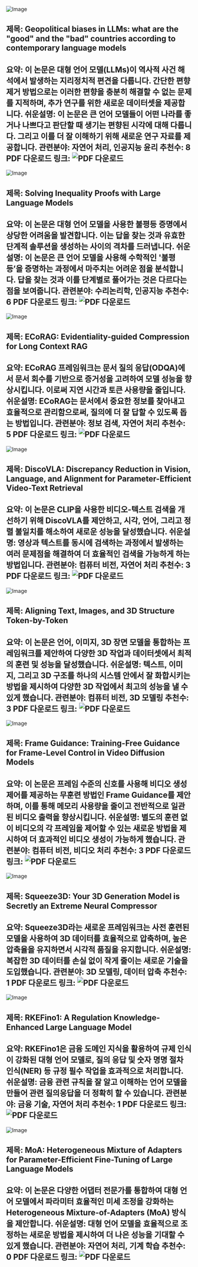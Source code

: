 ![Image](https://cdn-thumbnails.huggingface.co/social-thumbnails/papers/2506.06751.png)
## 제목: Geopolitical biases in LLMs: what are the "good" and the "bad" countries according to contemporary language models
**요약**: 이 논문은 대형 언어 모델(LLMs)이 역사적 사건 해석에서 발생하는 지리정치적 편견을 다룹니다. 간단한 편향 제거 방법으로는 이러한 편향을 충분히 해결할 수 없는 문제를 지적하며, 추가 연구를 위한 새로운 데이터셋을 제공합니다.
**쉬운설명**: 이 논문은 큰 언어 모델들이 어떤 나라를 좋거나 나쁘다고 판단할 때 생기는 편향된 시각에 대해 다룹니다. 그리고 이를 더 잘 이해하기 위해 새로운 연구 자료를 제공합니다.
**관련분야**: 자연어 처리, 인공지능 윤리
**추천수**: 8
**PDF 다운로드 링크**: ![PDF 다운로드](https://arxiv.org/pdf/2506.06751)
---

![Image](https://cdn-thumbnails.huggingface.co/social-thumbnails/papers/2506.07927.png)
## 제목: Solving Inequality Proofs with Large Language Models
**요약**: 이 논문은 대형 언어 모델을 사용한 불평등 증명에서 상당한 어려움을 발견합니다. 이는 답을 찾는 것과 유효한 단계적 솔루션을 생성하는 사이의 격차를 드러냅니다.
**쉬운설명**: 이 논문은 큰 언어 모델을 사용해 수학적인 '불평등’을 증명하는 과정에서 마주치는 어려운 점을 분석합니다. 답을 찾는 것과 이를 단계별로 풀어가는 것은 다르다는 점을 보여줍니다.
**관련분야**: 수리논리학, 인공지능
**추천수**: 6
**PDF 다운로드 링크**: ![PDF 다운로드](https://arxiv.org/pdf/2506.07927)
---

![Image](https://cdn-thumbnails.huggingface.co/social-thumbnails/papers/2506.05167.png)
## 제목: ECoRAG: Evidentiality-guided Compression for Long Context RAG
**요약**: ECoRAG 프레임워크는 문서 질의 응답(ODQA)에서 문서 회수를 기반으로 증거성을 고려하여 모델 성능을 향상시킵니다. 이로써 지연 시간과 토큰 사용량을 줄입니다.
**쉬운설명**: ECoRAG는 문서에서 중요한 정보를 찾아내고 효율적으로 관리함으로써, 질의에 더 잘 답할 수 있도록 돕는 방법입니다.
**관련분야**: 정보 검색, 자연어 처리
**추천수**: 5
**PDF 다운로드 링크**: ![PDF 다운로드](https://arxiv.org/pdf/2506.05167)
---

![Image](https://cdn-thumbnails.huggingface.co/social-thumbnails/papers/2506.08887.png)
## 제목: DiscoVLA: Discrepancy Reduction in Vision, Language, and Alignment for Parameter-Efficient Video-Text Retrieval
**요약**: 이 논문은 CLIP을 사용한 비디오-텍스트 검색을 개선하기 위해 DiscoVLA를 제안하고, 시각, 언어, 그리고 정렬 불일치를 해소하여 새로운 성능을 달성했습니다.
**쉬운설명**: 영상과 텍스트를 동시에 검색하는 과정에서 발생하는 여러 문제점을 해결하여 더 효율적인 검색을 가능하게 하는 방법입니다.
**관련분야**: 컴퓨터 비전, 자연어 처리
**추천수**: 3
**PDF 다운로드 링크**: ![PDF 다운로드](https://arxiv.org/pdf/2506.08887)
---

![Image](https://cdn-avatars.huggingface.co/v1/production/uploads/638e5fc6485360fbdfeb1301/_8oqLMbkn_Ig-Jqa0fZCJ.png)
## 제목: Aligning Text, Images, and 3D Structure Token-by-Token
**요약**: 이 논문은 언어, 이미지, 3D 장면 모델을 통합하는 프레임워크를 제안하여 다양한 3D 작업과 데이터셋에서 최적의 훈련 및 성능을 달성했습니다.
**쉬운설명**: 텍스트, 이미지, 그리고 3D 구조를 하나의 시스템 안에서 잘 화합시키는 방법을 제시하여 다양한 3D 작업에서 최고의 성능을 낼 수 있게 했습니다.
**관련분야**: 컴퓨터 비전, 3D 모델링
**추천수**: 3
**PDF 다운로드 링크**: ![PDF 다운로드](https://arxiv.org/pdf/2506.08002)
---

![Image](avatars/cd038f11dc1007b1267324b34c165dda.svg)
## 제목: Frame Guidance: Training-Free Guidance for Frame-Level Control in Video Diffusion Models
**요약**: 이 논문은 프레임 수준의 신호를 사용해 비디오 생성 제어를 제공하는 무훈련 방법인 Frame Guidance를 제안하며, 이를 통해 메모리 사용량을 줄이고 전반적으로 일관된 비디오 출력을 향상시킵니다.
**쉬운설명**: 별도의 훈련 없이 비디오의 각 프레임을 제어할 수 있는 새로운 방법을 제시하여 더 효과적인 비디오 생성이 가능하게 했습니다.
**관련분야**: 컴퓨터 비전, 비디오 처리
**추천수**: 3
**PDF 다운로드 링크**: ![PDF 다운로드](https://arxiv.org/pdf/2506.07177)
---

![Image](https://cdn-thumbnails.huggingface.co/social-thumbnails/papers/2506.07932.png)
## 제목: Squeeze3D: Your 3D Generation Model is Secretly an Extreme Neural Compressor
**요약**: Squeeze3D라는 새로운 프레임워크는 사전 훈련된 모델을 사용하여 3D 데이터를 효율적으로 압축하며, 높은 압축율을 유지하면서 시각적 품질을 유지합니다.
**쉬운설명**: 복잡한 3D 데이터를 손실 없이 작게 줄이는 새로운 기술을 도입했습니다.
**관련분야**: 3D 모델링, 데이터 압축
**추천수**: 1
**PDF 다운로드 링크**: ![PDF 다운로드](https://arxiv.org/pdf/2506.07932)
---

![Image](https://cdn-thumbnails.huggingface.co/social-thumbnails/papers/2506.05700.png)
## 제목: RKEFino1: A Regulation Knowledge-Enhanced Large Language Model
**요약**: RKEFino1은 금융 도메인 지식을 활용하여 규제 인식이 강화된 대형 언어 모델로, 질의 응답 및 숫자 명명 절차 인식(NER) 등 규정 필수 작업을 효과적으로 처리합니다.
**쉬운설명**: 금융 관련 규칙을 잘 알고 이해하는 언어 모델을 만들어 관련 질의응답을 더 정확히 할 수 있습니다.
**관련분야**: 금융 기술, 자연어 처리
**추천수**: 1
**PDF 다운로드 링크**: ![PDF 다운로드](https://arxiv.org/pdf/2506.05700)
---

![Image](https://cdn-thumbnails.huggingface.co/social-thumbnails/papers/2506.05928.png)
## 제목: MoA: Heterogeneous Mixture of Adapters for Parameter-Efficient Fine-Tuning of Large Language Models
**요약**: 이 논문은 다양한 어댑터 전문가를 통합하여 대형 언어 모델에서 파라미터 효율적인 미세 조정을 강화하는 Heterogeneous Mixture-of-Adapters (MoA) 방식을 제안합니다.
**쉬운설명**: 대형 언어 모델을 효율적으로 조정하는 새로운 방법을 제시하여 더 나은 성능을 기대할 수 있게 했습니다.
**관련분야**: 자연어 처리, 기계 학습
**추천수**: 0
**PDF 다운로드 링크**: ![PDF 다운로드](https://arxiv.org/pdf/2506.05928)
---